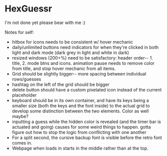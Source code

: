 # HexGuessr
I'm not done yet please bear with me :)

Notes for self:
- hitbox for icons needs to be consistent w/ hover mechanic
- daily/unlimited buttons need indicators for when they're clicked in both light and dark mode (dark grey in light and white in dark)
- resized windows (200+%) need to be satisfactory: header order-- 1. title, 2. mode btns and icons.
animation pause needs to remove color from title, and stop hover mechanic from all items.
- Grid should be slightly bigger-- more spacing between individual rows/guesses
- hashtag on the left of the grid should be bigger
- delete button should have a custom pixelated icon instead of the current placeholder
- keyboard should be in its own container, and have its keys being a smaller size (both the keys and the font inside) to the actual grid to develop some distinction between the two elements. Color as well maybe?
- inputting a guess while the hidden color is revealed (and the timer bar is actuated and going) causes for some weird things to happen. gotta figure out how to stop the logic from conflicting with one another
- For a split second, the cursive backup font is visible before the retro font comes in.
- Webpage when loads in starts in the middle rather than at the top.
